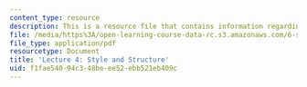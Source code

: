 ```yaml
---
content_type: resource
description: This is a resource file that contains information regarding lecture 4.
file: /media/https%3A/open-learning-course-data-rc.s3.amazonaws.com/6-s096-effective-programming-in-c-and-c-january-iap-2014/f1fae54094c348beee52ebb521eb409c_MIT6_S096IAP14_Lecture4.pdf
file_type: application/pdf
resourcetype: Document
title: 'Lecture 4: Style and Structure'
uid: f1fae540-94c3-48be-ee52-ebb521eb409c
---
```

